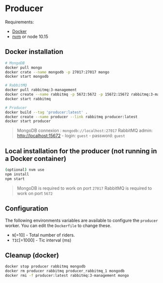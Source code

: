 # Producer

Requirements:
- [Docker](https://docs.docker.com/engine/installation/)
- [nvm](https://github.com/creationix/nvm#installation) or node 10.15

## Docker installation

```bash
# MongoDB
docker pull mongo
docker crate --name mongodb -p 27017:27017 mongo
docker start mongodb

# RabbitMQ
docker pull rabbitmq:3-management
docker create --name rabbitmq -p 5672:5672 -p 15672:15672 rabbitmq:3-management
docker start rabbitmq

# Producer
docker build --tag 'producer:latest' .
docker create --name producer --link rabbitmq producer:latest
docker start producer
```

> MongoDB connexion : `mongodb://localhost:27017`
> RabbitMQ admin: [http://localhost:15672](http://localhost:15672) - login: `guest` - password: `guest`

## Local installation for the producer (not running in a Docker container)

```bash
(optional) nvm use
npm install
npm start
```

> MongoDB is required to work on port `27017`
> RabbitMQ is required to work on port `5672`

## Configuration

The following environments variables are available to configure the `producer` worker. You can edit the `Dockerfile` to change these.

- `N`[=10] - Total number of riders.
- `TIC`[=1000] - Tic interval (ms)

## Cleanup (docker)

```bash
docker stop producer rabbitmq mongodb
docker rm producer rabbitmq producer_rabbitmq_1 mongodb
docker rmi -f producer:latest rabbitmq:3-management mongo
```
